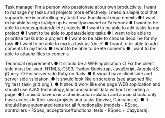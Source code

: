 Task manager
I'm a person who passionate about own productivity. I want to manage my tasks and projects more effectively. I need a simple tool that supports me in controlling my task-flow.
Functional requirements
● I want to be able to sign in/sign up by email/password or Facebook
● I want to be able to create/update/delete projects
● I want to be able to add tasks to my project
● I want to be able to update/delete tasks
● I want to be able to prioritise tasks into a project
● I want to be able to choose deadline for my task
● I want to be able to mark a task as 'done'
● I want to be able to add coments to my tasks
● I want to be able to delete coments
● I want to be able to attache files to coments

Technical requirements
● It should be a WEB application
 ○ For the client side must be used: HTML5, CSS3, Twitter Bootstrap, JavaScript, AngularJS, jQuery.
 ○ For server side Ruby on Rails.
● It should have client side and server side validation.
● It should look like on screens (see attached file ‘rg_test_task_grid.png’).
● It should work like one page WEB application and should use AJAX technology, load and submit data without reloading a page.
● It should have user authentication solution and a user should only have access to their own projects and tasks (Devise, Cancancan).
● It should have automated tests for all functionality (models - RSpec, controllers - RSpec, acceptance/functional tests - RSpec + Capybara).